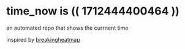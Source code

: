 # time_now is (( 1712444400464 ))

an automated repo that shows the currnent time

inspired by [breakingheatmap](https://github.com/breakingheatmap/breakingheatmap)